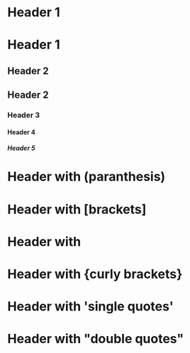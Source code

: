 # Header 1
Header 1
========
## Header 2
Header 2
--------
### Header 3
#### Header 4
##### Header 5
# Header with (paranthesis)
# Header with [brackets]
# Header with <tags>
# Header with {curly brackets}
# Header with 'single quotes'
# Header with "double quotes"
[comment]: <> (This is a comment, it will not be included)
